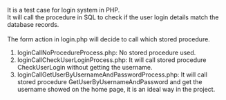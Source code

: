It is a test case for login system in PHP.\
It will call the procedure in SQL to check if the user login details match the database records.\
\
The form action in login.php will decide to call which stored procedure.
1. loginCallNoProcedureProcess.php: No stored procedure used.
2. loginCallCheckUserLoginProcess.php: It will call stored procedure CheckUserLogin without getting the username.
3. loginCallGetUserByUsernameAndPasswordProcess.php: It will call stored procedure GetUserByUsernameAndPassword and get the username showed on the home page, it is an ideal way in the project.